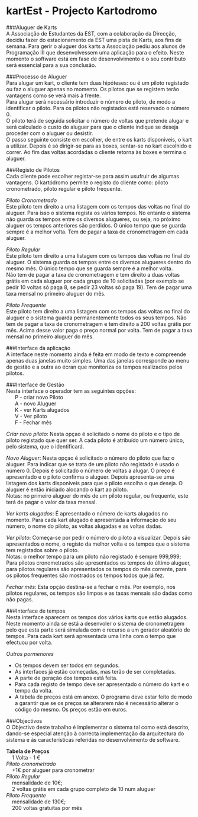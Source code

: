 kartEst - Projecto Kartodromo  
=============================

###Aluguer de Karts  
A Associação de Estudantes da EST, com a colaboração da Direcção, decidiu fazer do estacionamento da EST uma pista de Karts, aos fins de semana. Para gerir o aluguer dos karts a Associação pediu aos alunos de Programação III que desenvolvessem uma aplicação para o efeito. Neste momento o software está em fase de desenvolvimento e o seu contributo será essencial para a sua conclusão.  

###Processo de Aluguer  
Para alugar um kart, o cliente tem duas hipóteses: ou é um piloto registado ou faz o aluguer apenas no momento. Os pilotos que se registem terão vantagens como se verá mais à frente.  
Para alugar será necessário introduzir o número de piloto, de modo a identificar o piloto. Para os pilotos não registados está reservado o número 0.  
O piloto terá de seguida solicitar o número de voltas que pretende alugar e será calculado o custo do aluguer para que o cliente indique se deseja proceder com o aluguer ou desistir.  
O passo seguinte consiste em escolher, de entre os karts disponíveis, o kart a utilizar. Depois é só dirigir-se para as boxes, sentar-se no kart escolhido e correr. Ao fim das voltas acordadas o cliente retorna às boxes e termina o aluguer.  

###Registo de Pilotos  
Cada cliente pode escolher registar-se para assim usufruir de algumas vantagens. O kartódromo permite o registo do cliente como: piloto cronometrado, piloto regular e piloto frequente.

*Piloto Cronometrado*  
Este piloto tem direito a uma listagem com os tempos das voltas no final do aluguer. Para isso o sistema regista os vários tempos. No entanto o sistema não guarda os tempos entre os diversos alugueres, ou seja, no próximo aluguer os tempos anteriores são perdidos. O único tempo que se guarda sempre é a melhor volta. Tem de pagar a taxa de cronometragem em cada aluguer.

*Piloto Regular*  
Este piloto tem direito a uma listagem com os tempos das voltas no final do aluguer. O sistema guarda os tempos entre os diversos alugueres dentro do mesmo mês. O único tempo que se guarda sempre é a melhor volta.  
Não tem de pagar a taxa de cronometragem e tem direito a duas voltas grátis em cada aluguer por cada grupo de 10 solicitadas (por exemplo se pedir 10 voltas só paga 8, se pedir 23 voltas só paga 19). Tem de pagar uma taxa mensal no primeiro aluguer do mês.

*Piloto Frequente*  
Este piloto tem direito a uma listagem com os tempos das voltas no final do aluguer e o sistema guarda permanentemente todos os seus tempos. Não tem de pagar a taxa de cronometragem e tem direito a 200 voltas grátis por mês. Acima desse valor paga o preço normal por volta. Tem de pagar a taxa mensal no primeiro aluguer do mês.  

###Interface da aplicação  
A interface neste momento ainda é feita em modo de texto e compreende apenas duas janelas muito simples. Uma das janelas corresponde ao menu de gestão e a outra ao écran que monitoriza os tempos realizados pelos pilotos.  

###Interface de Gestão  
Nesta interface o operador tem as seguintes opções:  
&nbsp;&nbsp;&nbsp;&nbsp;&nbsp; P - criar novo Piloto  
&nbsp;&nbsp;&nbsp;&nbsp;&nbsp; A - novo Aluguer  
&nbsp;&nbsp;&nbsp;&nbsp;&nbsp; K - ver Karts alugados  
&nbsp;&nbsp;&nbsp;&nbsp;&nbsp; V - Ver piloto  
&nbsp;&nbsp;&nbsp;&nbsp;&nbsp; F - Fechar mês  

*Criar novo piloto*: Nesta opçao é solicitado o nome do piloto e o tipo de piloto registado que quer ser. A cada piloto é atribuído um número único, pelo sistema, que o identificará.  

*Novo Aluguer*: Nesta opçao é solicitado o número do piloto que faz o aluguer. Para indicar que se trata de um piloto não registado é usado o número 0. Depois é solicitado o número de voltas a alugar. O preço é apresentado e o piloto confirma o aluguer. Depois apresenta-se uma listagem dos karts disponíveis para que o piloto escolha o que deseja. O aluguer é então iniciado alocando o kart ao piloto.  
Notas: no primeiro aluguer do mês de um piloto regular, ou frequente, este terá de pagar o valor da taxa mensal.  

*Ver karts alugados*: É apresentado o número de karts alugados no momento. Para cada kart alugado é apresentada a informação do seu número, o nome do piloto, as voltas alugadas e as voltas dadas.  

*Ver piloto*: Começa-se por pedir o número do piloto a visualizar. Depois são apresentados o nome, o registo da melhor volta e os tempos que o sistema tem registados sobre o piloto.  
Notas: o melhor tempo para um piloto não registado é sempre 999,999; Para pilotos cronometrados são apresentados os tempos do último aluguer, para pilotos regulares são apresentados os tempos do mês corrente, para os pilotos frequentes são mostrados os tempos todos que já fez.  

*Fechar mês*: Esta opção destina-se a fechar o mês. Por exemplo, nos pilotos regulares, os tempos são limpos e as taxas mensais são dadas como não pagas.  

###Interface de tempos  
Nesta interface aparecem os tempos dos vários karts que estão alugados. Neste momento ainda se está a desenvoler o sistema de cronometragem pelo que esta parte será simulada com o recurso a um gerador aleatório de tempos. Para cada kart será apresentada uma linha com o tempo que efectuou por volta.  

*Outros pormenores*  
- Os tempos devem ser todos em segundos.  
- As interfaces já estão começadas, mas terão de ser completadas.  
- A parte de geração dos tempos está feita.  
- Para cada registo de tempo deve ser apresentado o número do kart e o tempo da volta.  
- A tabela de preços está em anexo. O programa deve estar feito de modo a garantir que se os preços se alterarem não é necessário alterar o código do mesmo. Os preços estão em euros.  

###Objectivos  
O Objectivo deste trabalho é implementar o sistema tal como está descrito, dando-se especial atenção à correcta implementação da arquitectura do sistema e às características referidas no desenvolvimento de software.  

**Tabela de Preços**  
&nbsp;&nbsp;&nbsp; 1 Volta - 1 €  
*Piloto cronometrado*  
&nbsp;&nbsp;&nbsp; +1€ por aluguer para cronometrar  
*Piloto Regular*  
&nbsp;&nbsp;&nbsp; mensalidade de 10€;  
&nbsp;&nbsp;&nbsp; 2 voltas grátis em cada grupo completo de 10 num aluguer  
*Piloto Frequente*  
&nbsp;&nbsp;&nbsp; mensalidade de 130€;  
&nbsp;&nbsp;&nbsp; 200 voltas gratuitas por mês  
